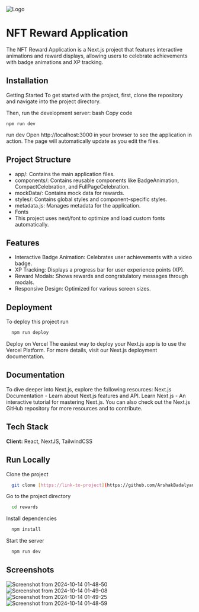 
![Logo](https://github.com/user-attachments/assets/f9bf8175-cfd1-4c3f-a083-50de9b5643b9)

# NFT Reward Application

The NFT Reward Application is a Next.js project that features interactive animations and reward displays, allowing users to celebrate achievements with badge animations and XP tracking.

## Installation

Getting Started
To get started with the project, first, clone the repository and navigate into the project directory.

Then, run the development server:
bash
Copy code

```
npm run dev
```

run dev
Open http://localhost:3000 in your browser to see the application in action. The page will automatically update as you edit the files.

## Project Structure

- app/: Contains the main application files.
- components/: Contains reusable components like BadgeAnimation, CompactCelebration, and FullPageCelebration.
- mockData/: Contains mock data for rewards.
- styles/: Contains global styles and component-specific styles.
- metadata.js: Manages metadata for the application.
- Fonts
- This project uses next/font to optimize and load custom fonts automatically.

## Features

- Interactive Badge Animation: Celebrates user achievements with a video badge.
- XP Tracking: Displays a progress bar for user experience points (XP).
- Reward Modals: Shows rewards and congratulatory messages through modals.
- Responsive Design: Optimized for various screen sizes.

## Deployment

To deploy this project run

```bash
  npm run deploy
```

Deploy on Vercel
The easiest way to deploy your Next.js app is to use the Vercel Platform.
For more details, visit our Next.js deployment documentation.

## Documentation

To dive deeper into Next.js, explore the following resources:
Next.js Documentation - Learn about Next.js features and API.
Learn Next.js - An interactive tutorial for mastering Next.js.
You can also check out the Next.js GitHub repository for more resources and to contribute.

## Tech Stack

**Client:** React, NextJS, TailwindCSS

## Run Locally

Clone the project

```bash
  git clone [https://link-to-project](https://github.com/ArshakBadalyan/NFT-Badge.git)
```

Go to the project directory

```bash
  cd rewards
```

Install dependencies

```bash
  npm install
```

Start the server

```bash
  npm run dev
```

## Screenshots

![Screenshot from 2024-10-14 01-48-50](https://github.com/user-attachments/assets/3f7357c7-02fa-4c07-81d9-a86d330739ea)
![Screenshot from 2024-10-14 01-49-08](https://github.com/user-attachments/assets/df163520-0468-44d9-a057-5482833d9274)
![Screenshot from 2024-10-14 01-49-25](https://github.com/user-attachments/assets/96817ae2-0285-4c72-8235-92d6058a64ca)
![Screenshot from 2024-10-14 01-48-59](https://github.com/user-attachments/assets/b9bfb950-8f57-40d2-a775-ec93ea1e5709)

